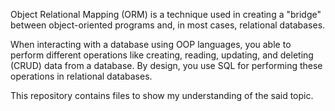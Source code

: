 Object Relational Mapping (ORM) is a technique used in creating a "bridge" 
between object-oriented programs and, in most cases, relational databases.

When interacting with a database using OOP languages, you able to perform
different operations like creating, reading, updating, and deleting (CRUD) 
data from a database. By design, you use SQL for performing these operations
in relational databases.

This repository contains files to show my understanding of the said topic.
